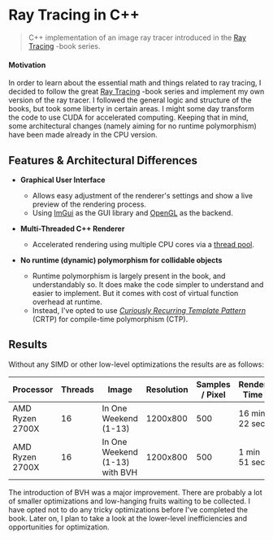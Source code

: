 # Ray Tracing in C++

> C++ implementation of an image ray tracer introduced in
> the [Ray Tracing](https://raytracing.github.io/) -book series.

#### Motivation

In order to learn about the essential math and things related to ray tracing, I
decided to follow the great [Ray Tracing](https://raytracing.github.io/) -book
series and implement my own version of the ray tracer. I followed the general
logic and structure of the books, but took some liberty in certain areas. I
might some day transform the code to use CUDA for accelerated computing.
Keeping that in mind, some architectural changes (namely aiming for no runtime
polymorphism) have been made already in the CPU version.

## Features & Architectural Differences

- **Graphical User Interface**
    - Allows easy adjustment of the renderer's settings and show a live preview
      of the rendering process.
    - Using [ImGui](https://github.com/ocornut/imgui) as the GUI library
      and [OpenGL](https://www.opengl.org/) as the backend.

- **Multi-Threaded C++ Renderer**
    - Accelerated rendering using multiple CPU cores via
      a [thread pool](https://github.com/bshoshany/thread-pool).

- **No runtime (dynamic) polymorphism for collidable objects**
    - Runtime polymorphism is largely present in the book, and understandably
      so. It does make the code simpler to understand and easier to implement. But it comes with cost of virtual function overhead at runtime.
    - Instead, I've opted to use [*Curiously Recurring Template
      Pattern*](https://en.wikipedia.org/wiki/Curiously_recurring_template_pattern)
      (CRTP) for compile-time polymorphism (CTP).

## Results

Without any SIMD or other low-level optimizations the results are as follows:

| Processor       | Threads | Image                          | Resolution | Samples / Pixel | Render Time   |
|-----------------|---------|--------------------------------|------------|-----------------|---------------|
| AMD Ryzen 2700X | 16      | In One Weekend (1-13)          | 1200x800   | 500             | 16 min 22 sec |
| AMD Ryzen 2700X | 16      | In One Weekend (1-13) with BVH | 1200x800   | 500             | 1 min 51 sec  |

The introduction of BVH was a major improvement. There are probably a lot of
smaller optimizations and low-hanging fruits waiting to be collected. I have
opted not to do any tricky optimizations before I've completed the book. Later
on, I plan to take a look at the lower-level inefficiencies and opportunities
for optimization.
